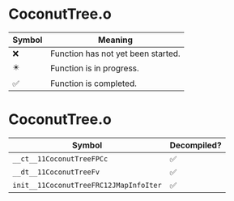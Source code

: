 # CoconutTree.o
| Symbol | Meaning 
| ------------- | ------------- 
| :x: | Function has not yet been started. 
| :eight_pointed_black_star: | Function is in progress. 
| :white_check_mark: | Function is completed. 


# CoconutTree.o
| Symbol | Decompiled? |
| ------------- | ------------- |
| `__ct__11CoconutTreeFPCc` | :white_check_mark: |
| `__dt__11CoconutTreeFv` | :white_check_mark: |
| `init__11CoconutTreeFRC12JMapInfoIter` | :white_check_mark: |
